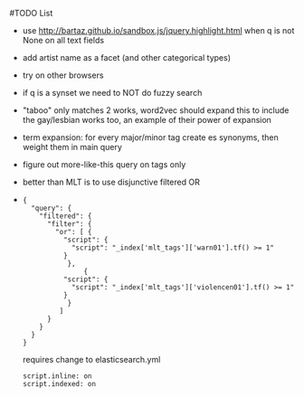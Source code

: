 #TODO List

- use http://bartaz.github.io/sandbox.js/jquery.highlight.html when q is not None on all text fields
- add artist name as a facet (and other categorical types)
- try on other browsers
- if q is a synset we need to NOT do fuzzy search
- "taboo" only matches 2 works, word2vec should expand this to include the gay/lesbian works too,
  an example of their power of expansion
- term expansion: for every major/minor tag create es synonyms, then weight them in main query
- figure out more-like-this query on tags only 
- better than MLT is to use disjunctive filtered OR
- 
  ```
  {
    "query": {
      "filtered": {
        "filter": {
          "or": [ {
            "script": {
              "script": "_index['mlt_tags']['warn01'].tf() >= 1"
            }
             },
                 {
            "script": {
              "script": "_index['mlt_tags']['violencen01'].tf() >= 1"
            }
             }
           ]
        }
      }
    }
  }
  ```
  
  requires change to elasticsearch.yml
  
  ```
  script.inline: on
  script.indexed: on
  ```
